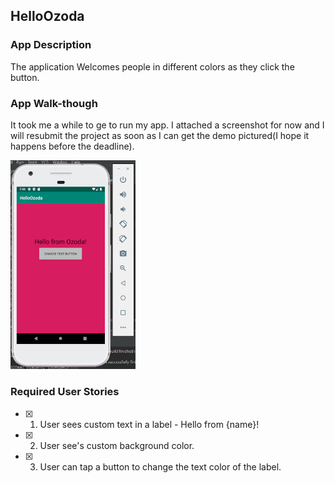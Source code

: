 ## HelloOzoda

### App Description
The application Welcomes people in different colors as they click the button.

### App Walk-though
It took me a while to ge to run my app. I attached a screenshot for now and I will resubmit the project as soon as I can get the demo pictured(I hope it happens before the deadline). 


<img src="helloOzoda.png" width=200><br>

### Required User Stories
- [x] 1. User sees custom text in a label - Hello from {name}!
- [x] 2. User see's custom background color.
- [x] 3. User can tap a button to change the text color of the label.
